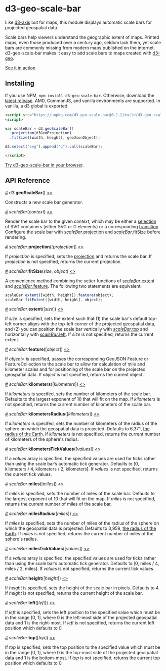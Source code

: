 # d3-geo-scale-bar

Like [d3-axis](https://github.com/d3/d3-axis) but for maps, this module displays automatic scale bars for projected geospatial data.

Scale bars help viewers understand the geographic extent of maps. Printed maps, even those produced over a century ago, seldom lack them, yet scale bars are commonly missing from modern maps published on the internet. d3-geo-scale-bar makes it easy to add scale bars to maps created with [d3-geo](https://github.com/d3/d3-geo).

[See it in action](https://bl.ocks.org/HarryStevens/8c8d3a489aa1372e14b8084f94b32464).

## Installing

If you use NPM, `npm install d3-geo-scale-bar`. Otherwise, download the [latest release](https://github.com/HarryStevens/d3-geo-scale-bar/raw/master/build/d3-geo-scale-bar.zip). AMD, CommonJS, and vanilla environments are supported. In vanilla, a d3 global is exported:

```html
<script src="https://unpkg.com/d3-geo-scale-bar@0.1.2/build/d3-geo-scale-bar.min.js"></script>
<script>

var scaleBar = d3.geoScaleBar()
  .projection(d3GeoProjection)
  .fitSize([width, height], geoJsonObject);

d3.select("svg").append("g").call(scaleBar);

</script>
```

[Try d3-geo-scale-bar in your browser](https://npm.runkit.com/d3-geo-scale-bar).

## API Reference

<a name="geoScaleBar" href="#geoScaleBar">#</a> d3.<b>geoScaleBar</b>() [<>](https://github.com/HarryStevens/d3-geo-scale-bar/blob/master/src/geoScaleBar.js#L5 "Source")

Constructs a new scale bar generator.

<a name="_scaleBar" href="#_scaleBar">#</a> <i>scaleBar</i>(<i>context</i>) [<>](https://github.com/HarryStevens/d3-geo-scale-bar/blob/master/src/geoScaleBar.js#L23 "Source")

Render the scale bar to the given *context*, which may be either a [selection](https://github.com/d3/d3-selection) of SVG containers (either SVG or G elements) or a corresponding [transition](https://github.com/d3/d3-transition). Configure the scale bar with [*scaleBar*.projection](#scaleBar_projection) and [*scaleBar*.fitSize](#scaleBar_fitSize) before rendering.

<a name="scaleBar_projection" href="#scaleBar_projection">#</a> <i>scaleBar</i>.<b>projection</b>([<i>projection</i>]) [<>](https://github.com/HarryStevens/d3-geo-scale-bar/blob/master/src/geoScaleBar.js#L138 "Source")

If *projection* is specified, sets the [projection](https://github.com/d3/d3-geo#projections) and returns the scale bar. If *projection* is not specified, returns the current projection.

<a name="scaleBar_fitSize" href="#scaleBar_fitSize">#</a> <i>scaleBar</i>.<b>fitSize</b>(<i>size</i>, <i>object</i>) [<>](https://github.com/HarryStevens/d3-geo-scale-bar/blob/master/src/geoScaleBar.js#L124 "Source")

A convenience method combining the setter functions of [*scaleBar*.extent](#scaleBar_extent) and [*scaleBar*.feature](#scaleBar_feature). The following two statements are equivalent:
```js
scaleBar.extent([width, height]).feature(object);
scaleBar.fitExtent([width, height], object);
```
<a name="scaleBar_extent" href="#scaleBar_extent">#</a> <i>scaleBar</i>.<b>extent</b>([<i>size</i>]) [<>](https://github.com/HarryStevens/d3-geo-scale-bar/blob/master/src/geoScaleBar.js#L130 "Source")

If *size* is specified, sets the extent such that (1) the scale bar's default top-left corner aligns with the top-left corner of the projected geospatial data, and (2) you can position the scale bar vertically with [*scaleBar*.top](#scaleBar_top) and horizontally with [*scaleBar*.left](#scaleBar_left). If *size* is not specified, returns the current extent.

<a name="scaleBar_feature" href="#scaleBar_feature">#</a> <i>scaleBar</i>.<b>feature</b>([<i>object</i>]) [<>](https://github.com/HarryStevens/d3-geo-scale-bar/blob/master/src/geoScaleBar.js#L134 "Source")

If *object<* is specified, passes the corresponding GeoJSON Feature or FeatureCollection to the scale bar to allow for calculation of mile and kilometer scales and for positioning of the scale bar on the projected geospatial data. If *object* is not specified, returns the current object.

<a name="scaleBar_kilometers" href="#scaleBar_kilometers">#</a> <i>scaleBar</i>.<b>kilometers</b>([<i>kilometers</i>]) [<>](https://github.com/HarryStevens/d3-geo-scale-bar/blob/master/src/geoScaleBar.js#L142 "Source")

If *kilometers* is specifed, sets the number of kilometers of the scale bar. Defaults to the largest exponent of 10 that will fit on the map. If *kilometers* is not specified, returns the current number of kilometers of the scale bar.

<a name="scaleBar_kilometersRadius" href="#scaleBar_kilometersRadius">#</a> <i>scaleBar</i>.<b>kilometersRadius</b>([<i>kilometers</i>]) [<>](https://github.com/HarryStevens/d3-geo-scale-bar/blob/master/src/geoScaleBar.js#L146 "Source")

If *kilometers* is specifed, sets the number of kilometers of the radius of the sphere on which the geospatial data is projected. Defaults to 6,371, [the radius of the Earth](https://www.google.com/search?q=radius+of+earth+in+kilometers). If *kilometers* is not specified, returns the current number of kilometers of the sphere's radius.

<a name="scaleBar_kilometersTickValues" href="#scaleBar_kilometersTickValues">#</a> <i>scaleBar</i>.<b>kilometersTickValues</b>([<i>values</i>]) [<>](https://github.com/HarryStevens/d3-geo-scale-bar/blob/master/src/geoScaleBar.js#L150 "Source")

If a *values* array is specified, the specified values are used for ticks rather than using the scale bar’s automatic tick generator. Defaults to [0, kilometers / 4, kilometers / 2, kilometers]. If *values* is not specified, returns the current tick values.

<a name="scaleBar_miles" href="#scaleBar_miles">#</a> <i>scaleBar</i>.<b>miles</b>([<i>miles</i>]) [<>](https://github.com/HarryStevens/d3-geo-scale-bar/blob/master/src/geoScaleBar.js#L154 "Source")

If *miles* is specified, sets the number of miles of the scale bar. Defaults to the largest exponent of 10 that will fit on the map. If *miles* is not specified, returns the current number of miles of the scale bar.

<a name="scaleBar_milesRadius" href="#scaleBar_milesRadius">#</a> <i>scaleBar</i>.<b>milesRadius</b>([<i>miles</i>]) [<>](https://github.com/HarryStevens/d3-geo-scale-bar/blob/master/src/geoScaleBar.js#L158 "Source")

If *miles* is specified, sets the number of miles of the radius of the sphere on which the geospatial data is projected. Defaults to 3,959, [the radius of the Earth](https://www.google.com/search?q=radius+of+earth+in+miles). If *miles* is not specified, returns the current number of miles of the sphere's radius.

<a name="scaleBar_milesTickValues" href="#scaleBar_milesTickValues">#</a> <i>scaleBar</i>.<b>milesTickValues</b>([<i>values</i>]) [<>](https://github.com/HarryStevens/d3-geo-scale-bar/blob/master/src/geoScaleBar.js#L162 "Source")

If a *values* array is specified, the specified values are used for ticks rather than using the scale bar’s automatic tick generator. Defaults to [0, miles / 4, miles / 2, miles]. If *values* is not specified, returns the current tick values.

<a name="scaleBar_height" href="#scaleBar_height">#</a> <i>scaleBar</i>.<b>height</b>([<i>height</i>]) [<>](https://github.com/HarryStevens/d3-geo-scale-bar/blob/master/src/geoScaleBar.js#L166 "Source")

If *height* is specified, sets the height of the scale bar in pixels. Defaults to 4. If *height* is not specified, returns the current height of the scale bar.

<a name="scaleBar_left" href="#scaleBar_left">#</a> <i>scaleBar</i>.<b>left</b>([<i>left</i>]) [<>](https://github.com/HarryStevens/d3-geo-scale-bar/blob/master/src/geoScaleBar.js#L170 "Source")

If *left* is specified, sets the left position to the specified value which must be in the range [0, 1], where 0 is the left-most side of the projected geospatial data and 1 is the right-most. If *left* is not specified, returns the current left position which defaults to 0.

<a name="scaleBar_top" href="#scaleBar_top">#</a> <i>scaleBar</i>.<b>top</b>([<i>top</i>]) [<>](https://github.com/HarryStevens/d3-geo-scale-bar/blob/master/src/geoScaleBar.js#L174 "Source")

If *top* is specified, sets the top position to the specified value which must be in the range [0, 1], where 0 is the top-most side of the projected geospatial data and 1 is the bottom-most. If *top* is not specified, returns the current top position which defaults to 0.